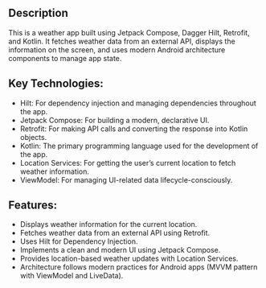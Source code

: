 ## Description
This is a weather app built using Jetpack Compose, Dagger Hilt, Retrofit, and Kotlin. It fetches weather data from an external API, displays the information on the screen, and uses modern Android architecture components to manage app state.

## Key Technologies:
- Hilt: For dependency injection and managing dependencies throughout the app.
- Jetpack Compose: For building a modern, declarative UI.
- Retrofit: For making API calls and converting the response into Kotlin objects.
- Kotlin: The primary programming language used for the development of the app.
- Location Services: For getting the user’s current location to fetch weather information.
- ViewModel: For managing UI-related data lifecycle-consciously.
## Features:
- Displays weather information for the current location.
- Fetches weather data from an external API using Retrofit.
- Uses Hilt for Dependency Injection.
- Implements a clean and modern UI using Jetpack Compose.
- Provides location-based weather updates with Location Services.
- Architecture follows modern practices for Android apps (MVVM pattern with ViewModel and LiveData).
